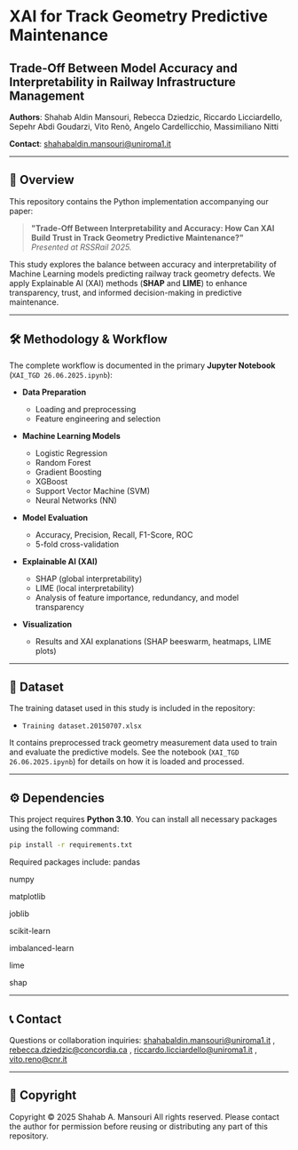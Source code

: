 # XAI for Track Geometry Predictive Maintenance  
## **Trade-Off Between Model Accuracy and Interpretability in Railway Infrastructure Management**

**Authors**: Shahab Aldin Mansouri, Rebecca Dziedzic, Riccardo Licciardello, Sepehr Abdi Goudarzi, Vito Renò, Angelo Cardellicchio, Massimiliano Nitti  

**Contact**: [shahabaldin.mansouri@uniroma1.it](mailto:shahabaldin.mansouri@uniroma1.it)

---

## 📌 Overview  
This repository contains the Python implementation accompanying our paper:

> **"Trade-Off Between Interpretability and Accuracy: How Can XAI Build Trust in Track Geometry Predictive Maintenance?"**  
*Presented at RSSRail 2025.*

This study explores the balance between accuracy and interpretability of Machine Learning models predicting railway track geometry defects. We apply Explainable AI (XAI) methods (**SHAP** and **LIME**) to enhance transparency, trust, and informed decision-making in predictive maintenance.

---

## 🛠️ Methodology & Workflow
The complete workflow is documented in the primary **Jupyter Notebook** (`XAI_TGD 26.06.2025.ipynb`):

- **Data Preparation**
  - Loading and preprocessing
  - Feature engineering and selection
  
- **Machine Learning Models**
  - Logistic Regression
  - Random Forest
  - Gradient Boosting
  - XGBoost
  - Support Vector Machine (SVM)
  - Neural Networks (NN)

- **Model Evaluation**
  - Accuracy, Precision, Recall, F1-Score, ROC
  - 5-fold cross-validation
  
- **Explainable AI (XAI)**
  - SHAP (global interpretability)
  - LIME (local interpretability)
  - Analysis of feature importance, redundancy, and model transparency
  
- **Visualization**
  - Results and XAI explanations (SHAP beeswarm, heatmaps, LIME plots)

---

 ## 📂 Dataset

The training dataset used in this study is included in the repository:

- `Training dataset.20150707.xlsx`

It contains preprocessed track geometry measurement data used to train and evaluate the predictive models. See the notebook (`XAI_TGD 26.06.2025.ipynb`) for details on how it is loaded and processed.

--- 
## ⚙️ Dependencies  

This project requires **Python 3.10**. You can install all necessary packages using the following command:

```bash
pip install -r requirements.txt
```

Required packages include:
pandas

numpy

matplotlib

joblib

scikit-learn

imbalanced-learn

lime

shap

---

## 📞 Contact
Questions or collaboration inquiries:
shahabaldin.mansouri@uniroma1.it ,
rebecca.dziedzic@concordia.ca ,
riccardo.licciardello@uniroma1.it ,
vito.reno@cnr.it  

---

## 📄 Copyright
Copyright © 2025 Shahab A. Mansouri
All rights reserved.
Please contact the author for permission before reusing or distributing any part of this repository.
